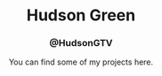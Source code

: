 <link rel="stylesheet" href="https://hudsongreen.com/css/font-awesome.min.css">
<h1 align="center">Hudson Green</h1>
<h3 align="center"><i class="fa fa-github"></i> @HudsonGTV</h3>
<p align="center">You can find some of my projects here.</p>
